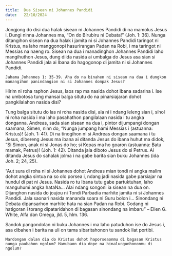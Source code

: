 ```yaml
---
title:  Dua Sisean ni Johannes Pandidi
date:   22/10/2024
---
```


Jongjong do disi dua halak sisean ni Johannes Pandidi di na mamolus Jesus i. Dungi ninna Johannes ma, “On do Birubiru ni Debata!” (Joh. 1: 36). Nunga ditangihon sisean na dua halak i jamita ni si Johannes Pandidi taringot ni Kristus, na laho manggonopi hasurirangan Padan na Robi, i ma taringot ni Messias na naeng ro. Sisean na dua i manadinghon Johannes Pandidi laho mangihuthon Jesus, dung diida nasida ai umbalga do Jesus asa sian si Johannes Pandidi jala ai Ibana do hagogonop di jamita ni si Johannes Pandidi.

`Jahama Johannes 1: 35-39. Aha do na binahen ni sisean na dua i dungkon manangihon panindangion ni si Johannes dompak Jesus?`

Hirim ni roha raphon Jesus, laos rap ma nasida dohot Ibana sadarina i. Ise na umbotosa tung mansai balga situtu do na pinarsiajaran dohot pangkilalahon nasida disi?

Tung balga situtu do las ni roha nasida disi, ala ni i ndang leleng sian i, sihol ni roha nasida i ma laho pasahathon pangilalaan nasida i tu angka donganna. Andreas, sada sian sisean na dua i, pintor dijumpangi dongan saamana, Simen, ninn do, “Nunga jumpang hami Messias i (astuanna: Kristus)! (Joh. 1: 41). Di na tinogihon ni si Andreas dongan saamana i tu Jesus, dibereng Jesus ma ibana ai ditanda Jesus do ibana huhut ma didok, “Si Simon, anak ni si Jonas do ho; si Kepas ma ho goaron (astuanna: Batu mamak, Petrus)! (Joh. 1: 42). Ditanda jala diboto Jesus do si Petrus. Ai ditanda Jesus do sahalak jolma i na gabe barita sian buku Johannes (ida Joh. 2; 24, 25).

“Aut sura di roha ni si Johannes dohot Andreas mian tondi ni angka malim dohot angka sintua na so olo porsea i, ndang jadi nasida gabe parsiajar na hundul di pat ni Jesus. Nasida ro tu Ibana tutu gabe partuktuhan, laho manguhumi angka hataNa... Alai ndang songoni ia sisean na dua on. Dijanghon nasida do joujou ni Tondi Parbadia marhite jamita ni si Johannes Pandidi. Jala saonari nasida mananda soara ni Guru bolon i... Sinondang ni Debata dipansarhon marhite hata na sian Padan na Robi. Godang ni hatigoran i torang dipataridahon di bagasan sinondang na imbaru” – Ellen G. White, Alfa dan Omega, jld. 5, hlm. 136.

Sandok pangondolan ni buku Johannes i ma laho patuduhon ise do Jesus i, asa dibahen i barita na uli on tama sibaritahonon tu sandok liat portibi.

`Mardongan dalan dia do Kristus dohot haporseaonmu di bagasan Kristus nunga paubahon ngolum? Hamubaon dia dope na hinalungunhononmu di ngolum?`